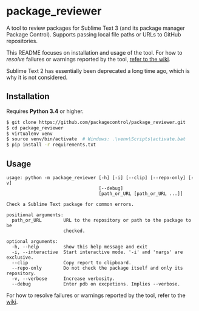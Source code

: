 # package_reviewer

A tool to review packages for Sublime Text 3
(and its package manager Package Control).
Supports passing local file paths
or URLs to GitHub repositories.

This README focuses on installation and usage of the tool.
For how to *resolve* failures or warnings
reported by the tool,
[refer to the wiki][wiki].

Sublime Text 2 has essentially been deprecated
a long time ago,
which is why it is not considered.


## Installation

Requires **Python 3.4** or higher.

```bash
$ git clone https://github.com/packagecontrol/package_reviewer.git
$ cd package_reviewer
$ virtualenv venv
$ source venv/bin/activate  # Windows: .\venv\Scripts\activate.bat
$ pip install -r requirements.txt
```


## Usage

```
usage: python -m package_reviewer [-h] [-i] [--clip] [--repo-only] [-v]
                                  [--debug]
                                  [path_or_URL [path_or_URL ...]]

Check a Sublime Text package for common errors.

positional arguments:
  path_or_URL        URL to the repository or path to the package to be
                     checked.

optional arguments:
  -h, --help         show this help message and exit
  -i, --interactive  Start interactive mode. '-i' and 'nargs' are exclusive.
  --clip             Copy report to clipboard.
  --repo-only        Do not check the package itself and only its repository.
  -v, --verbose      Increase verbosity.
  --debug            Enter pdb on excpetions. Implies --verbose.
```

For how to resolve failures or warnings
reported by the tool,
refer to the [wiki][].


[wiki]: https://github.com/packagecontrol/package_reviewer/wiki
